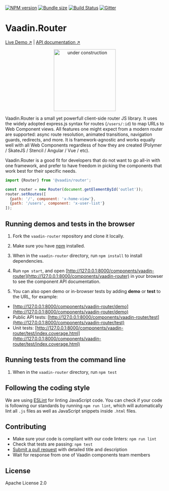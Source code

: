 [![NPM version](https://img.shields.io/npm/v/@vaadin/router.svg)](https://www.npmjs.com/package/@vaadin/router)
[![Bundle size](http://img.badgesize.io/vaadin/vaadin-router/dist/vaadin-router.min.js.svg?compression=gzip)](https://bundlephobia.com/result?p=@vaadin/router)
[![Build Status](https://travis-ci.org/vaadin/vaadin-router.svg?branch=master)](https://travis-ci.org/vaadin/vaadin-router)
[![Gitter](https://badges.gitter.im/Join%20Chat.svg)](https://gitter.im/vaadin/web-components?utm_source=badge&utm_medium=badge&utm_campaign=pr-badge)

# Vaadin.Router

[Live Demo ↗](https://vaadin.github.io/vaadin-router/vaadin-router/demo)
|
[API documentation ↗](https://vaadin.github.io/vaadin-router/vaadin-router/)

<p align="center">
  <img src="https://raw.github.com/vaadin/vaadin-router/master/screenshot.png" width="196" alt="under construction">
</p>

Vaadin.Router is a small yet powerfull client-side router JS library. It uses the widely adopted express.js syntax for routes (`/users/:id`) to map URLs to Web Component views. All features one might expect from a modern router are supported: async route resolution, animated transitions, navigation guards, redirects, and more. It is framework-agnostic and works equally well with all Web Components regardless of how they are created (Polymer / SkateJS / Stencil / Angular / Vue / etc).

Vaadin.Router is a good fit for developers that do not want to go all-in with one framework, and prefer to have freedom in picking the components that work best for their specific needs.

```javascript
import {Router} from '@vaadin/router';

const router = new Router(document.getElementById('outlet'));
router.setRoutes([
  {path: '/', component: 'x-home-view'},
  {path: '/users', component: 'x-user-list'}
]);
```


## Running demos and tests in the browser

1. Fork the `vaadin-router` repository and clone it locally.

1. Make sure you have [npm](https://www.npmjs.com/) installed.

1. When in the `vaadin-router` directory, run `npm install` to install dependencies.

1. Run `npm start`, and open [http://127.0.0.1:8000/components/vaadin-router](http://127.0.0.1:8000/components/vaadin-router) in your browser to see the component API documentation.

1. You can also open demo or in-browser tests by adding **demo** or **test** to the URL, for example:

  - [http://127.0.0.1:8000/components/vaadin-router/demo](http://127.0.0.1:8000/components/vaadin-router/demo)
  - Public API tests: [http://127.0.0.1:8000/components/vaadin-router/test](http://127.0.0.1:8000/components/vaadin-router/test)
  - Unit tests: [http://127.0.0.1:8000/components/vaadin-router/test/index.coverage.html](http://127.0.0.1:8000/components/vaadin-router/test/index.coverage.html)


## Running tests from the command line

1. When in the `vaadin-router` directory, run `npm test`


## Following the coding style

We are using [ESLint](http://eslint.org/) for linting JavaScript code. You can check if your code is following our standards by running `npm run lint`, which will automatically lint all `.js` files as well as JavaScript snippets inside `.html` files.


## Contributing

  - Make sure your code is compliant with our code linters: `npm run lint`
  - Check that tests are passing: `npm test`
  - [Submit a pull request](https://www.digitalocean.com/community/tutorials/how-to-create-a-pull-request-on-github) with detailed title and description
  - Wait for response from one of Vaadin components team members


## License

Apache License 2.0
